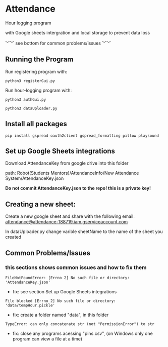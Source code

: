 # Attendance
Hour logging program

with Google sheets intergration and local storage to prevent data loss

﹀﹀ see bottom for common problems/issues ﹀﹀

## Running the Program

Run registering program with:
```
python3 registerGui.py
```

Run hour-logging program with: 
```
python3 authGui.py

python3 dataUploader.py

```

## Install all packages

``` 
pip install gspread oauth2client gspread_formatting pillow playsound
```


## Set up Google Sheets integrations

Download AttendanceKey from google drive into this folder

path: Robot(Students Mentors)/AttendanceInfo/New Attendance System/AttendanceKey.json

**Do not commit AttendanceKey.json to the repo! this is a private key!**


## Creating a new sheet:

Create a new google sheet and share with the following email: attendance@attendance-188719.iam.gserviceaccount.com

In dataUploader.py change varible sheetName to the name of the sheet you created

## Common Problems/Issues

### this sections shows common issues and how to fix them

``` FileNotFoundError: [Errno 2] No such file or directory: 'AttendanceKey.json' ```

- fix: see section Set up Google Sheets integrations

``` File blocked [Errno 2] No such file or directory: 'data/tempHour.pickle' ```

- fix: create a folder named "data", in this folder 


``` TypeError: can only concatenate str (not "PermissionError") to str ```

- fix: close any programs acessing "pins.csv", (on Windows only one program can view a file at a time)
